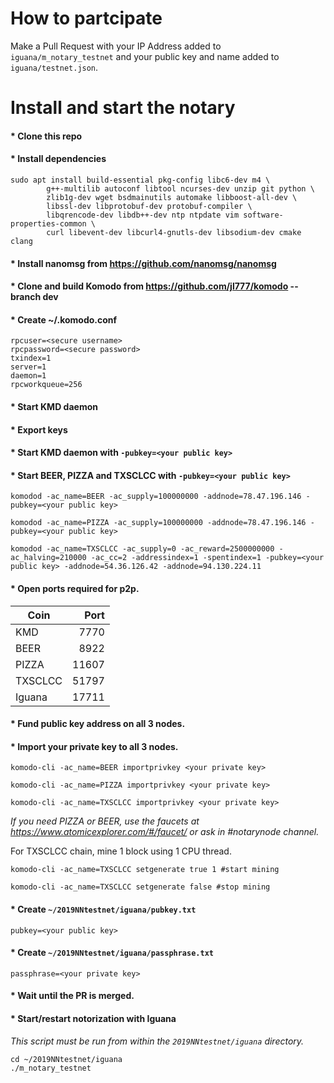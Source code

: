 # How to partcipate

Make a Pull Request with your IP Address added to `iguana/m_notary_testnet` and your public key and name added to `iguana/testnet.json`.

# Install and start the notary

#### * Clone this repo
#### * Install dependencies
```shell
sudo apt install build-essential pkg-config libc6-dev m4 \
        g++-multilib autoconf libtool ncurses-dev unzip git python \
        zlib1g-dev wget bsdmainutils automake libboost-all-dev \
        libssl-dev libprotobuf-dev protobuf-compiler \
        libqrencode-dev libdb++-dev ntp ntpdate vim software-properties-common \
        curl libevent-dev libcurl4-gnutls-dev libsodium-dev cmake clang
```
#### * Install nanomsg from https://github.com/nanomsg/nanomsg
#### * Clone and build Komodo from https://github.com/jl777/komodo --branch dev
#### * Create ~/.komodo.conf
```
rpcuser=<secure username>
rpcpassword=<secure password>
txindex=1
server=1
daemon=1
rpcworkqueue=256
```
#### * Start KMD daemon
#### * Export keys
#### * Start KMD daemon with `-pubkey=<your public key>`
#### * Start BEER, PIZZA and TXSCLCC with `-pubkey=<your public key>`
```shell
komodod -ac_name=BEER -ac_supply=100000000 -addnode=78.47.196.146 -pubkey=<your public key>
```
```shell
komodod -ac_name=PIZZA -ac_supply=100000000 -addnode=78.47.196.146 -pubkey=<your public key>
```
```shell
komodod -ac_name=TXSCLCC -ac_supply=0 -ac_reward=2500000000 -ac_halving=210000 -ac_cc=2 -addressindex=1 -spentindex=1 -pubkey=<your public key> -addnode=54.36.126.42 -addnode=94.130.224.11
```
#### * Open ports required for p2p.

| Coin          | Port          |
| ------------- |-------------: |
| KMD           | 7770          |
| BEER          | 8922          |
| PIZZA         | 11607         |
| TXSCLCC       | 51797         |
| Iguana        | 17711         |

#### * Fund public key address on all 3 nodes.
#### * Import your private key to all 3 nodes.
```shell
komodo-cli -ac_name=BEER importprivkey <your private key>
```
```shell
komodo-cli -ac_name=PIZZA importprivkey <your private key>
```
```shell
komodo-cli -ac_name=TXSCLCC importprivkey <your private key>
```
*If you need PIZZA or BEER, use the faucets at https://www.atomicexplorer.com/#/faucet/ or ask in #notarynode channel.*

For TXSCLCC chain, mine 1 block using 1 CPU thread.
```shell
komodo-cli -ac_name=TXSCLCC setgenerate true 1 #start mining
```
```shell
komodo-cli -ac_name=TXSCLCC setgenerate false #stop mining
```
#### * Create `~/2019NNtestnet/iguana/pubkey.txt`
```
pubkey=<your public key>
```
#### * Create `~/2019NNtestnet/iguana/passphrase.txt`
```
passphrase=<your private key>
```
#### * Wait until the PR is merged.
#### * Start/restart notorization with Iguana
*This script must be run from within the `2019NNtestnet/iguana` directory.*
```shell
cd ~/2019NNtestnet/iguana
./m_notary_testnet
```
